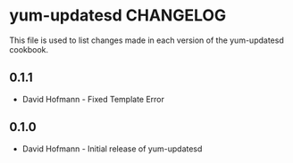 yum-updatesd CHANGELOG
======================

This file is used to list changes made in each version of the yum-updatesd cookbook.

0.1.1
-----
- David Hofmann - Fixed Template Error

0.1.0
-----
- David Hofmann - Initial release of yum-updatesd

